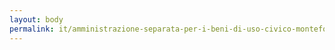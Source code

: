 ```yaml
---
layout: body
permalink: it/amministrazione-separata-per-i-beni-di-uso-civico-montefontana/
---
```


